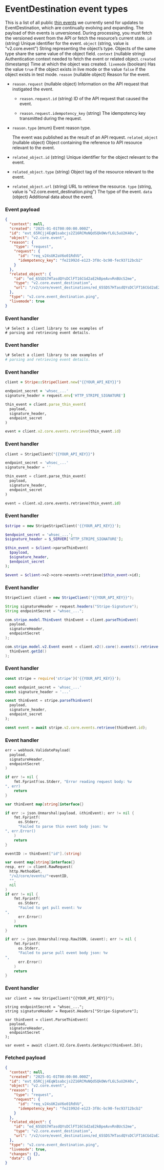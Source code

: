 # EventDestination event types

This is a list of all public [thin events](https://docs.stripe.com/event-destinations.md#thin-events) we currently send for updates to EventDestination, which are continually evolving and expanding. The payload of thin events is unversioned. During processing, you must fetch the versioned event from the API or fetch the resource’s current state.
`id` (string)
Unique identifier for the event.
`object` (string, value is "v2.core.event")
String representing the object’s type. Objects of the same type share the same value of the object field.
`context` (nullable string)
Authentication context needed to fetch the event or related object.
`created` (timestamp)
Time at which the object was created.
`livemode` (boolean)
Has the value `true` if the object exists in live mode or the value `false` if the object exists in test mode.
`reason` (nullable object)
Reason for the event.

- `reason.request` (nullable object)
  Information on the API request that instigated the event.

  - `reason.request.id` (string)
    ID of the API request that caused the event.

  - `reason.request.idempotency_key` (string)
    The idempotency key transmitted during the request.

- `reason.type` (enum)
  Event reason type.

  The event was published as the result of an API request.
`related_object` (nullable object)
Object containing the reference to API resource relevant to the event.

- `related_object.id` (string)
  Unique identifier for the object relevant to the event.

- `related_object.type` (string)
  Object tag of the resource relevant to the event.

- `related_object.url` (string)
  URL to retrieve the resource.
`type` (string, value is "v2.core.event_destination.ping")
The type of the event.
`data` (object)
Additional data about the event.

### Event payload

```json
{
  "context": null,
  "created": "2025-01-01T00:00:00.000Z",
  "id": "evt_65RCjj4EqW1sabcjs2Z16RCMoNQdSQkOWvfL6L5uU2K40u",
  "object": "v2.core.event",
  "reason": {
    "type": "request",
    "request": {
      "id": "req_v24sUK2aV6o01RdVU",
      "idempotency_key": "fe21992d-e123-3f8c-bc90-fec93712bcb2"
    }
  },
  "related_object": {
    "id": "ed_65SDS7HTasdQYsDClFT16CGd2aE2kBpeAvvRnBUcS2me",
    "type": "v2.core.event_destination",
    "url": "/v2/core/event_destinations/ed_65SDS7HTasdQYsDClFT16CGd2aE2kBpeAvvRnBUcS2me"
  },
  "type": "v2.core.event_destination.ping",
  "livemode": true
}
```

### Event handler

```curl
\# Select a client library to see examples of
# parsing and retrieving event details.
```

### Event handler

```bash
\# Select a client library to see examples of
# parsing and retrieving event details.
```

### Event handler

```ruby
client = Stripe::StripeClient.new("{{YOUR_API_KEY}}")

endpoint_secret = 'whsec_...'
signature_header = request.env['HTTP_STRIPE_SIGNATURE']

thin_event = client.parse_thin_event(
  payload,
  signature_header,
  endpoint_secret
)

event = client.v2.core.events.retrieve(thin_event.id)
```

### Event handler

```python
client = StripeClient("{{YOUR_API_KEY}}")

endpoint_secret = 'whsec_...'
signature_header = ''

thin_event = client.parse_thin_event(
  payload,
  signature_header,
  endpoint_secret
)

event = client.v2.core.events.retrieve(thin_event.id)
```

### Event handler

```php
$stripe = new StripeStripeClient('{{YOUR_API_KEY}}');

$endpoint_secret = 'whsec_...';
$signature_header = $_SERVER['HTTP_STRIPE_SIGNATURE'];

$thin_event = $client->parseThinEvent(
  $payload,
  $signature_header,
  $endpoint_secret
);

$event = $client->v2->core->events->retrieve($thin_event->id);
```

### Event handler

```java
StripeClient client = new StripeClient("{{YOUR_API_KEY}}");

String signatureHeader = request.headers("Stripe-Signature");
String endpointSecret = "whsec_...";

com.stripe.model.ThinEvent thinEvent = client.parseThinEvent(
  payload,
  signatureHeader,
  endpointSecret
);

com.stripe.model.v2.Event event = client.v2().core().events().retrieve(
  thinEvent.getId()
);
```

### Event handler

```javascript
const stripe = require('stripe')('{{YOUR_API_KEY}}');

const endpoint_secret = 'whsec_...'
const signature_header = '...'

const thinEvent = stripe.parseThinEvent(
  payload,
  signature_header,
  endpoint_secret
);

const event = await stripe.v2.core.events.retrieve(thinEvent.id);

```

### Event handler

```go
err = webhook.ValidatePayload(
  payload,
  signatureHeader,
  endpointSecret
)

if err != nil {
    fmt.Fprintf(os.Stderr, "Error reading request body: %v
", err)
    return
}

var thinEvent map[string]interface{}

if err := json.Unmarshal(payload, &thinEvent); err != nil {
    fmt.Fprintf(
      os.Stderr,
      "Failed to parse thin event body json: %v
", err.Error()
    )
    return
}

eventID := thinEvent["id"].(string)

var event map[string]interface{}
resp, err := client.RawRequest(
  http.MethodGet,
  "/v2/core/events/"+eventID,
  "",
  nil
)
if err != nil {
    fmt.Fprintf(
      os.Stderr,
      "Failed to get pull event: %v
",
      err.Error()
    )
    return
}

if err := json.Unmarshal(resp.RawJSON, &event); err != nil {
    fmt.Fprintf(
      os.Stderr,
      "Failed to parse pull event body json: %v
",
      err.Error()
    )
    return
}
```

### Event handler

```dotnet
var client = new StripeClient("{{YOUR_API_KEY}}");

string endpointSecret = "whsec_...";
string signatureHeader = Request.Headers["Stripe-Signature"];

var thinEvent = client.ParseThinEvent(
  payload,
  signatureHeader,
  endpointSecret
);

var event = await client.V2.Core.Events.GetAsync(thinEvent.Id);
```

### Fetched payload

```json
{
  "context": null,
  "created": "2025-01-01T00:00:00.000Z",
  "id": "evt_65RCjj4EqW1sabcjs2Z16RCMoNQdSQkOWvfL6L5uU2K40u",
  "object": "v2.core.event",
  "reason": {
    "type": "request",
    "request": {
      "id": "req_v24sUK2aV6o01RdVU",
      "idempotency_key": "fe21992d-e123-3f8c-bc90-fec93712bcb2"
    }
  },
  "related_object": {
    "id": "ed_65SDS7HTasdQYsDClFT16CGd2aE2kBpeAvvRnBUcS2me",
    "type": "v2.core.event_destination",
    "url": "/v2/core/event_destinations/ed_65SDS7HTasdQYsDClFT16CGd2aE2kBpeAvvRnBUcS2me"
  },
  "type": "v2.core.event_destination.ping",
  "livemode": true,
  "changes": {},
  "data": {}
}
```